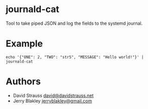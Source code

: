 journald-cat
============

Tool to take piped JSON and log the fields to the systemd journal.

Example
=======

    echo '{"ONE": 2, "TWO": "str5", "MESSAGE": "Hello world!"}' | journald-cat

Authors
=======

 * David Strauss <david@davidstrauss.net>
 * Jerry Blakley <jerryblakley@gmail.com>
